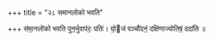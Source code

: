 +++
title = "२८ समानलोको भवति"

+++
स॑मा॒नलो॑को भवति पुन॒र्भुवाप॑रः॒ पतिः॑। यो॒जं पञ्चौ॑दनं॒ दक्षि॑णाज्योतिषं॒ ददा॑ति ॥